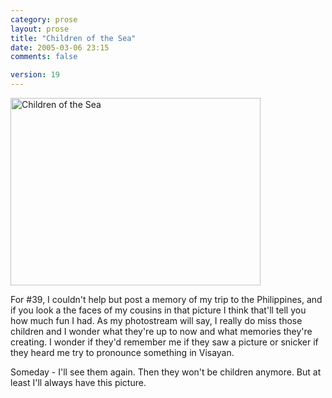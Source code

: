 ```yaml
---
category: prose
layout: prose
title: "Children of the Sea"
date: 2005-03-06 23:15
comments: false

version: 19
---
```


[<img src="http://photos7.flickr.com/6055175_43f67c3b9b.jpg" width="400" height="300" alt="Children of the Sea" />][1]

For #39, I couldn't help but post a memory of my trip to the Philippines, and if you look a the faces of my cousins in that picture I think that'll tell you how much fun I had. As my photostream will say, I really do miss those children and I wonder what they're up to now and what memories they're creating. I wonder if they'd remember me if they saw a picture or snicker if they heard me try to pronounce something in Visayan.

Someday - I'll see them again. Then they won't be children anymore. But at least I'll always have this picture.

[1]: http://www.flickr.com/photos/11996380@N00/6055175/ "Photo Sharing"
